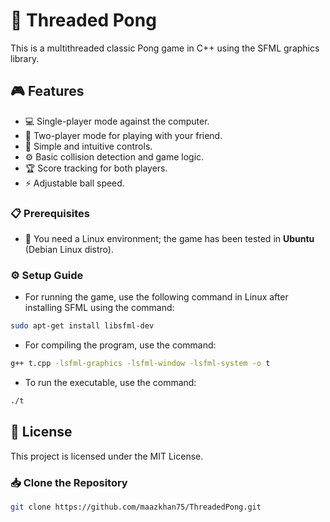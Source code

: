 # 🏓 Threaded Pong

This is a multithreaded classic Pong game in C++ using the SFML graphics library.

## 🎮 Features

- 💻 Single-player mode against the computer.
- 👥 Two-player mode for playing with your friend.
- 🎹 Simple and intuitive controls.
- ⚙️ Basic collision detection and game logic.
- 🏆 Score tracking for both players.
- ⚡ Adjustable ball speed.

### 📋 Prerequisites

- 🐧 You need a Linux environment; the game has been tested in **Ubuntu** (Debian Linux distro).

### ⚙️ Setup Guide

- For running the game, use the following command in Linux after installing SFML using the command:  
```bash
sudo apt-get install libsfml-dev
```
- For compiling the program, use the command:
```bash
g++ t.cpp -lsfml-graphics -lsfml-window -lsfml-system -o t
```
- To run the executable, use the command:
```bash
./t
```

## 📄 License

This project is licensed under the MIT License.

### 📥 Clone the Repository
```bash
git clone https://github.com/maazkhan75/ThreadedPong.git
```


